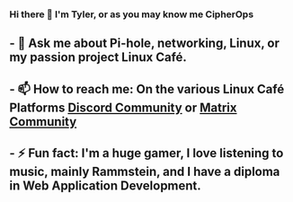 ### Hi there 👋 I'm Tyler, or as you may know me CipherOps

## - 💬 Ask me about Pi-hole, networking, Linux, or my passion project Linux Café.

## - 📫 How to reach me: On the various Linux Café Platforms [Discord Community](https://discord.gg/9pfb5ZB) or [Matrix Community](https://matrix.to/#/+linuxcafegroup:linuxcafe.chat) 

## - ⚡ Fun fact: I'm a huge gamer, I love listening to music, mainly Rammstein, and I have a diploma in Web Application Development.
